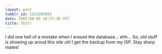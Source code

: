 ```yaml
---
layout: post
tumblr_id: 1121205943
date: 2002-08-05 16:37:40 UTC
title: Shit!
---
```


I did one hell of a mistake when I erased the database... ehh... So, old stuff is showing up aroud this site util I get the backup from my ISP. Stay sharp mates!
